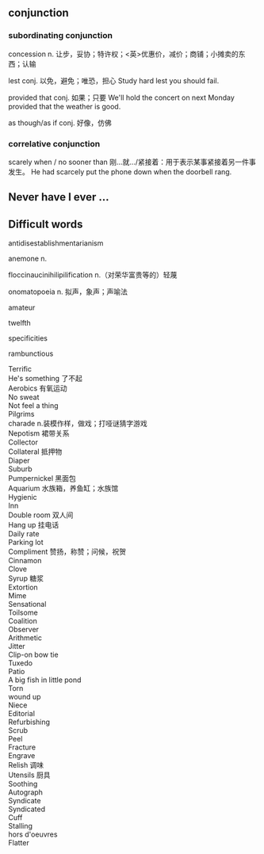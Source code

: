 ## conjunction
### subordinating conjunction
concession 
n. 让步，妥协；特许权；<英>优惠价，减价；商铺；小摊卖的东西；认输

lest 
conj. 以免，避免；唯恐，担心
Study hard lest you should fail.

provided that 
conj. 如果；只要
We'll hold the concert on next Monday provided that the weather is good.

as though/as if 
conj. 好像，仿佛

### correlative conjunction
scarely when / no sooner than
刚...就.../紧接着：用于表示某事紧接着另一件事发生。
He had scarcely put the phone down when the doorbell rang.


## Never have I ever ...

## Difficult words

antidisestablishmentarianism

anemone 
n.

floccinaucinihilipilification
n.（对荣华富贵等的）轻蔑

onomatopoeia
n. 拟声，象声；声喻法

amateur

twelfth

specificities

rambunctious

Terrific  
He's something 了不起  
Aerobics 有氧运动  
No sweat  
Not feel a thing  
Pilgrims  
charade n.装模作样，做戏；打哑谜猜字游戏  
Nepotism 裙带关系  
Collector  
Collateral 抵押物  
Diaper  
Suburb  
Pumpernickel 黑面包  
Aquarium 水族箱，养鱼缸；水族馆  
Hygienic  
Inn  
Double room 双人间  
Hang up 挂电话  
Daily rate  
Parking lot  
Compliment 赞扬，称赞；问候，祝贺  
Cinnamon  
Clove  
Syrup 糖浆  
Extortion  
Mime  
Sensational  
Toilsome  
Coalition  
Observer  
Arithmetic  
Jitter  
Clip-on bow tie  
Tuxedo  
Patio  
A big fish in little pond  
Torn  
wound up  
Niece  
Editorial  
Refurbishing  
Scrub  
Peel  
Fracture  
Engrave  
Relish 调味  
Utensils 厨具  
Soothing  
Autograph  
Syndicate  
Syndicated  
Cuff  
Stalling  
hors d'oeuvres  
Flatter  
